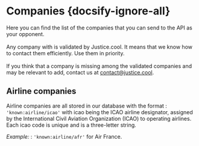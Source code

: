 # Companies  {docsify-ignore-all}

Here you can find the list of the companies that you can send to the API as your opponent.
<br/>
<br/>
Any company with <i class="fa fa-check-circle"></i> is validated by Justice.cool. It means that we know how to contact them efficiently. Use them in priority.
<br/>
<br/>
If you think that a company is missing among the validated companies and may be relevant to add, contact us at contact@justice.cool.

<vue>
    <template>
        <div style="margin-bottom:10px;">
            <select class="select-type" v-model="litigationType" @change="onLitigationTypeChange">
                <option value="">-- Filter by litigation type --</option>
                <option v-for="opt in litigationTypeOpt" :value="opt.value">
                    <span> {{ opt.display }}</span>
                </option>
            </select>
            <br />
            <span>* This filter will only be applied for validated companies.</span>
        </div>
        <form class="search-container">
            <input type="text" @keyup="find" class="search-bar" placeholder="Search for a company">
            <a href="#"><img class="search-icon" src="/_media/search-icon.png"></a>
        </form>
        <table>
            <tr>
                <th>Identifier</th>
                <th>Name</th>
                <th>Litigation type</th>
            </tr>
            <tr v-for="i in results">
                <td>
                    <div class="varid">
                        <i class="fa fa-copy" tooltip="Copy to clipboard" @click="copy(i.value)"></i>
                        <i v-if="i.value.startsWith('known:')" class="fa fa-check-circle" tooltip="Validated company"></i>
                        {{i.value}}
                    </div>
                </td>
                <td>{{i.data.name}}</td>
                <td style="text-align: center">{{displayFor(i.data.litigationType)}}</td>
            </tr>
        </table>
    </template>
    <script>
        return {
            data: {
                results: [],
                currentSearch: null,
                litigationTypeOpt: [],
                litigationType: ''
            },
            methods: {
                async doFind(txt) {
                    this.currentSearch = txt;
                    let reqData = {txt};
                    if (this.litigationType)
                        reqData.litigationType = this.litigationType;
                    const data = await auth.queryPrivate(`query FindCompany($txt: String!, $litigationType: String) {modelize { suggestCompanies(litigationType: $litigationType, suggest: $txt)}}`, reqData);
                    if (this.currentSearch === txt)
                        this.results = data.modelize.suggestCompanies;
                },
                async getLitigationTypes() {
                    const data = await auth.queryPrivate(`query getLitigationType {
                        modelize {
                            publicVariables (filter: "litigationType") { type }
                        }}`)
                    this.litigationTypeOpt = data.modelize.publicVariables[0].type.options;
                },
                onLitigationTypeChange() {
                    this.doFind(this.currentSearch || '')
                },
                displayFor(type) {
                    if (!type)
                        return '-';
                    const litType = this.litigationTypeOpt.find(t => t.value === type);
                    if (!litType)
                        return '-';
                    return litType.display;
                },
                copy(txt) {
                    copyToClipboard(txt);
                },
                find: debounce(function(e) {
                    this.doFind(e.target.value);
                }, 500),
            },
            mounted() {
                this.doFind('');
                this.getLitigationTypes();
            }
        };
    </script>
</vue>

<style>
.select-type {
    height: 40px;
    font-size: 16px
}
.varid {
    width: 15em;
    overflow: hidden;
    text-overflow: ellipsis;
    position: relative;
    white-space: nowrap;
}
.varid .fa {
    opacity: 0.5;
    transition: opacity 0.3s;
    margin-right: 0.3em;
}
.varid .fa-copy
{
    cursor: pointer;
}
.varid .fa:hover {
    opacity: 1;
}

table, tbody {
    width: 100%;
}

table {

    /* weird... */
    transform: translateY(-4em);
}

.search-container{
  width: 100%;
  display: block;
}

input.search-bar{
  margin: 0 auto;
  width: 100%;
  height: 45px;
  padding: 0 20px;
  font-size: 1rem;
  border: 1px solid #D0CFCE;
  outline: none;
}
input.search-bar:focus {
    border: 1px solid #008ABF;
    transition: 0.35s ease;
    color: #008ABF;
}
 input.search-bar:focus::-webkit-input-placeholder{
      transition: opacity 0.45s ease;
  	  opacity: 0;
     }
input.search-bar:focus::-moz-placeholder {
      transition: opacity 0.45s ease;
  	  opacity: 0;
     }
input.search-bar:focus :-ms-placeholder {
     transition: opacity 0.45s ease;
  	 opacity: 0;
     }

.search-icon {
  position: relative;
  float: right;
  width: 75px;
  height: 75px;
  top: -62px;
  right: -15px;
}

</style>

## Airline companies

Airline companies are all stored in our database with the format : `'known:airline/icao'`  with icao being the ICAO airline designator, assigned by the International Civil Aviation Organization (ICAO) to operating airlines. Each icao code is unique and is a three-letter string.

*Example:* : `'known:airline/afr'` for Air France.


